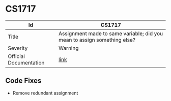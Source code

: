 # CS1717

| Id                     | CS1717                                                                   |
| ---------------------- | ------------------------------------------------------------------------ |
| Title                  | Assignment made to same variable; did you mean to assign something else? |
| Severity               | Warning                                                                  |
| Official Documentation | [link](http://docs.microsoft.com/en-us/dotnet/csharp/misc/cs1717)        |

## Code Fixes

* Remove redundant assignment

